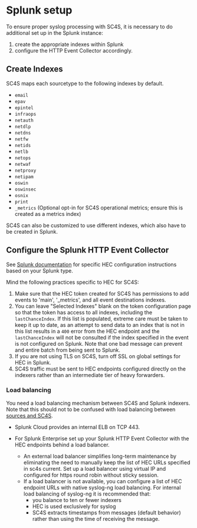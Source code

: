 # Splunk setup
To ensure proper syslog processing with SC4S, it is necessary to do additional set up in the Splunk instance:
1. create the appropriate indexes within Splunk
2. configure the HTTP Event Collector accordingly.


## Create Indexes

SC4S maps each sourcetype to the following indexes by default.

* `email`
* `epav`
* `epintel`
* `infraops`
* `netauth`
* `netdlp`
* `netdns`
* `netfw`
* `netids`
* `netlb`
* `netops`
* `netwaf`
* `netproxy`
* `netipam`
* `oswin`
* `oswinsec`
* `osnix`
* `print`
* `_metrics` (Optional opt-in for SC4S operational metrics; ensure this is created as a metrics index)

SC4S can also be customized to use different indexes, which also have to be created in Splunk.

## Configure the Splunk HTTP Event Collector
See [Splunk documentation](https://docs.splunk.com/Documentation/Splunk/9.2.1/Data/UsetheHTTPEventCollector) for specific HEC configuration instructions based on your
Splunk type.

Mind the following practices specific to HEC for SC4S:
1. Make sure that the HEC token created for SC4S has permissions to add events to 'main', '_metrics', and all event destinations indexes.
2. You can leave "Selected Indexes" blank on the token configuration page so that the token has access to
all indexes, including the `lastChanceIndex`.  If this list is populated, extreme care must be taken to keep it up to date, as an attempt to
send data to an index that is not in this list results in a `400` error from the HEC endpoint and the `lastChanceIndex` will not be
consulted if the index specified in the event is not configured on Splunk.  Note that one bad message can prevent and entire batch from being sent to Splunk.
3. If you are not using TLS on SC4S, turn off SSL on global settings for HEC in Splunk.
4. SC4S traffic must be sent to HEC endpoints configured directly on the indexers rather than an intermediate tier of heavy forwarders.  

### Load balancing
You need a load balancing mechanism between SC4S and Splunk indexers. Note that this should not to be confused with load balancing between [sources and SC4S](../lb.md).

- Splunk Cloud provides an internal ELB on TCP 443.

- For Splunk Enterprise set up your Splunk HTTP Event Collector with the HEC endpoints behind a load balancer. 
  - An external load balancer simplifies long-term maintenance by eliminating the need to manually keep the list of HEC URLs specified in sc4s current. Set up a load balancer using virtual IP and configured for https round robin without sticky session. 
  - If a load balancer is not available, you can configure a list of HEC endpoint URLs with native syslog-ng load balancing. For internal load balancing of syslog-ng it is recommended that:
    - you balance to ten or fewer indexers
    - HEC is used exclusively for syslog
    - SC4S extracts timestamps from messages (default behavior) rather than using the time of receiving the message.
